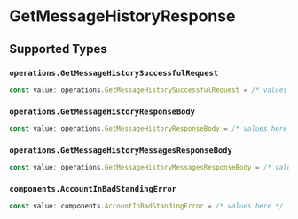# GetMessageHistoryResponse


## Supported Types

### `operations.GetMessageHistorySuccessfulRequest`

```typescript
const value: operations.GetMessageHistorySuccessfulRequest = /* values here */
```

### `operations.GetMessageHistoryResponseBody`

```typescript
const value: operations.GetMessageHistoryResponseBody = /* values here */
```

### `operations.GetMessageHistoryMessagesResponseBody`

```typescript
const value: operations.GetMessageHistoryMessagesResponseBody = /* values here */
```

### `components.AccountInBadStandingError`

```typescript
const value: components.AccountInBadStandingError = /* values here */
```

